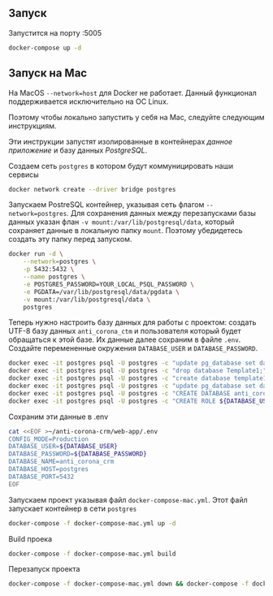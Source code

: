 ## Запуск

Запустится на порту :5005

```bash
docker-compose up -d
```

## Запуск на Mac

На MacOS `--network=host` для Docker не работает. Данный функционал поддерживается исключительно на ОС Linux.

Поэтому чтобы локально запустить у себя на Mac, следуйте следующим инструкциям.

Эти инструкции запустят изолированные в контейнерах _данное приложение_ и базу данных _PostgreSQL_.

Создаем сеть `postgres` в котором будут коммуницировать наши сервисы
```bash
docker network create --driver bridge postgres
```

Запускаем PostreSQL контейнер, указывая сеть флагом `--network=postgres`. Для сохранения данных между перезапусками базы данных
указан флан `-v mount:/var/lib/postgresql/data`, который сохраняет данные в локальную папку `mount`. Поэтому убедидетесь создать 
эту папку перед запуском.
```bash
docker run -d \
    --network=postgres \
    -p 5432:5432 \
    --name postgres \
    -e POSTGRES_PASSWORD=YOUR_LOCAL_PSQL_PASSWORD \
    -e PGDATA=/var/lib/postgresql/data/pgdata \
    -v mount:/var/lib/postgresql/data \
    postgres
```

Теперь нужно настроить базу данных для работы с проектом: создать UTF-8 базу данных `anti_corona_ctm` и пользователя который будет 
обращаться к этой базе. Их данные далее сохраним в файле `.env`. Создайте перемененные окружения `DATABASE_USER` и `DATABASE_PASSWORD`.
```bash
docker exec -it postgres psql -U postgres -c "update pg_database set datistemplate=false where datname='template1';" && \
docker exec -it postgres psql -U postgres -c "drop database Template1;" && \
docker exec -it postgres psql -U postgres -c "create database template1 with owner=postgres encoding='UTF-8' lc_collate='en_US.utf8' lc_ctype='en_US.utf8' template template0;" && \
docker exec -it postgres psql -U postgres -c "update pg_database set datistemplate=true where datname='template1';" && \
docker exec -it postgres psql -U postgres -c "CREATE DATABASE anti_corona_crm WITH TEMPLATE = template1 ENCODING = 'UTF8';" && \
docker exec -it postgres psql -U postgres -c "CREATE ROLE ${DATABASE_USER} LOGIN SUPERUSER PASSWORD '${DATABASE_PASSWORD}'"
```

Сохраним эти данные в .env
```bash
cat <<EOF >~/anti-corona-crm/web-app/.env
CONFIG_MODE=Production
DATABASE_USER=${DATABASE_USER}
DATABASE_PASSWORD=${DATABASE_PASSWORD}
DATABASE_NAME=anti_corona_crm
DATABASE_HOST=postgres
DATABASE_PORT=5432
EOF
```

Запускаем проект указывая файл `docker-compose-mac.yml`. Этот файл запускает контейнер в сети `postgres`
```bash
docker-compose -f docker-compose-mac.yml up -d
```

Build проека
```bash
docker-compose -f docker-compose-mac.yml build
```

Перезапуск проекта
```bash
docker-compose -f docker-compose-mac.yml down && docker-compose -f docker-compose-mac.yml up -d
```
